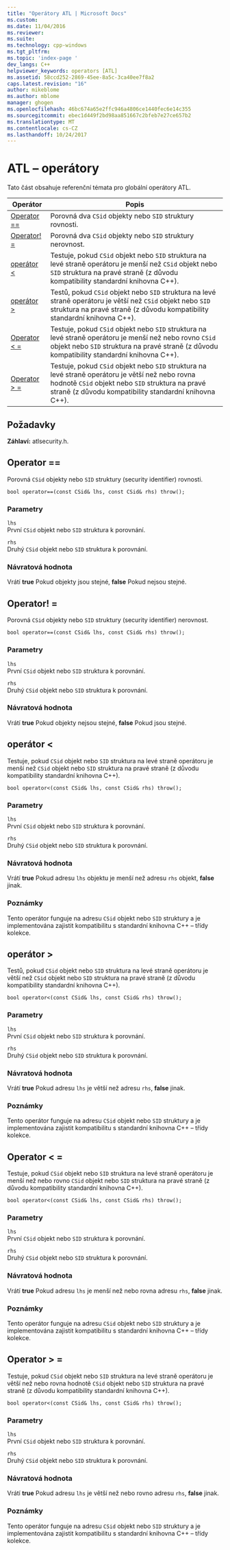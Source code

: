 ```yaml
---
title: "Operátory ATL | Microsoft Docs"
ms.custom: 
ms.date: 11/04/2016
ms.reviewer: 
ms.suite: 
ms.technology: cpp-windows
ms.tgt_pltfrm: 
ms.topic: 'index-page '
dev_langs: C++
helpviewer_keywords: operators [ATL]
ms.assetid: 58ccd252-2869-45ee-8a5c-3ca40ee7f8a2
caps.latest.revision: "16"
author: mikeblome
ms.author: mblome
manager: ghogen
ms.openlocfilehash: 46bc674a65e2ffc946a4806ce1440fec6e14c355
ms.sourcegitcommit: ebec1d449f2bd98aa851667c2bfeb7e27ce657b2
ms.translationtype: MT
ms.contentlocale: cs-CZ
ms.lasthandoff: 10/24/2017
---
```

# <a name="atl-operators"></a>ATL – operátory
Tato část obsahuje referenční témata pro globální operátory ATL.  
  
|Operátor|Popis|  
|--------------|-----------------|  
|[Operator ==](#operator_eq_eq)|Porovná dva `CSid` objekty nebo `SID` struktury rovnosti.|  
|[Operator! =](#operator_neq)|Porovná dva `CSid` objekty nebo `SID` struktury nerovnost.|  
|[operátor <](#operator_lt)|Testuje, pokud `CSid` objekt nebo `SID` struktura na levé straně operátoru je menší než `CSid` objekt nebo `SID` struktura na pravé straně (z důvodu kompatibility standardní knihovna C++).|  
|[operátor >](#operator_gt)|Testů, pokud `CSid` objekt nebo `SID` struktura na levé straně operátoru je větší než `CSid` objekt nebo `SID` struktura na pravé straně (z důvodu kompatibility standardní knihovna C++).|  
|[Operator < =](#operator_lt__eq)|Testuje, pokud `CSid` objekt nebo `SID` struktura na levé straně operátoru je menší než nebo rovno `CSid` objekt nebo `SID` struktura na pravé straně (z důvodu kompatibility standardní knihovna C++).|  
|[Operator > =](#operator_gt__eq)|Testuje, pokud `CSid` objekt nebo `SID` struktura na levé straně operátoru je větší než nebo rovna hodnotě `CSid` objekt nebo `SID` struktura na pravé straně (z důvodu kompatibility standardní knihovna C++).|  
  
## <a name="requirements"></a>Požadavky  
 **Záhlaví:** atlsecurity.h.  
  
##  <a name="operator_eq_eq"></a>Operator ==  
 Porovná `CSid` objekty nebo `SID` struktury (security identifier) rovnosti.  
  
```   
bool operator==(const CSid& lhs, const CSid& rhs) throw(); 
```  
  
### <a name="parameters"></a>Parametry  
 `lhs`  
 První `CSid` objekt nebo `SID` struktura k porovnání.  
  
 `rhs`  
 Druhý `CSid` objekt nebo `SID` struktura k porovnání.  
  
### <a name="return-value"></a>Návratová hodnota  
 Vrátí **true** Pokud objekty jsou stejné, **false** Pokud nejsou stejné.  
  
##  <a name="operator_neq"></a>Operator! =  
 Porovná `CSid` objekty nebo `SID` struktury (security identifier) nerovnost.  
  
```   
bool operator==(const CSid& lhs, const CSid& rhs) throw(); 
```  
  
### <a name="parameters"></a>Parametry  
 `lhs`  
 První `CSid` objekt nebo `SID` struktura k porovnání.  
  
 `rhs`  
 Druhý `CSid` objekt nebo `SID` struktura k porovnání.  
  
### <a name="return-value"></a>Návratová hodnota  
 Vrátí **true** Pokud objekty nejsou stejné, **false** Pokud jsou stejné.  
  
##  <a name="operator_lt"></a>operátor <  
 Testuje, pokud `CSid` objekt nebo `SID` struktura na levé straně operátoru je menší než `CSid` objekt nebo `SID` struktura na pravé straně (z důvodu kompatibility standardní knihovna C++).  
  
```   
bool operator<(const CSid& lhs, const CSid& rhs) throw(); 
```  
  
### <a name="parameters"></a>Parametry  
 `lhs`  
 První `CSid` objekt nebo `SID` struktura k porovnání.  
  
 `rhs`  
 Druhý `CSid` objekt nebo `SID` struktura k porovnání.  
  
### <a name="return-value"></a>Návratová hodnota  
 Vrátí **true** Pokud adresu `lhs` objektu je menší než adresu `rhs` objekt, **false** jinak.  
  
### <a name="remarks"></a>Poznámky  
 Tento operátor funguje na adresu `CSid` objekt nebo `SID` struktury a je implementována zajistit kompatibilitu s standardní knihovna C++ – třídy kolekce.  
  
##  <a name="operator_gt"></a>operátor >  
 Testů, pokud `CSid` objekt nebo `SID` struktura na levé straně operátoru je větší než `CSid` objekt nebo `SID` struktura na pravé straně (z důvodu kompatibility standardní knihovna C++).  
  
```   
bool operator<(const CSid& lhs, const CSid& rhs) throw(); 
```  
  
### <a name="parameters"></a>Parametry  
 `lhs`  
 První `CSid` objekt nebo `SID` struktura k porovnání.  
  
 `rhs`  
 Druhý `CSid` objekt nebo `SID` struktura k porovnání.  
  
### <a name="return-value"></a>Návratová hodnota  
 Vrátí **true** Pokud adresu `lhs` je větší než adresu `rhs`, **false** jinak.  
  
### <a name="remarks"></a>Poznámky  
 Tento operátor funguje na adresu `CSid` objekt nebo `SID` struktury a je implementována zajistit kompatibilitu s standardní knihovna C++ – třídy kolekce.  
  
##  <a name="operator_lt__eq"></a>Operator < =  
 Testuje, pokud `CSid` objekt nebo `SID` struktura na levé straně operátoru je menší než nebo rovno `CSid` objekt nebo `SID` struktura na pravé straně (z důvodu kompatibility standardní knihovna C++).  
  
```   
bool operator<(const CSid& lhs, const CSid& rhs) throw(); 
```  
  
### <a name="parameters"></a>Parametry  
 `lhs`  
 První `CSid` objekt nebo `SID` struktura k porovnání.  
  
 `rhs`  
 Druhý `CSid` objekt nebo `SID` struktura k porovnání.  
  
### <a name="return-value"></a>Návratová hodnota  
 Vrátí **true** Pokud adresu `lhs` je menší než nebo rovna adresu `rhs`, **false** jinak.  
  
### <a name="remarks"></a>Poznámky  
 Tento operátor funguje na adresu `CSid` objekt nebo `SID` struktury a je implementována zajistit kompatibilitu s standardní knihovna C++ – třídy kolekce.  
  
##  <a name="operator_gt__eq"></a>Operator > =  
 Testuje, pokud `CSid` objekt nebo `SID` struktura na levé straně operátoru je větší než nebo rovna hodnotě `CSid` objekt nebo `SID` struktura na pravé straně (z důvodu kompatibility standardní knihovna C++).  
  
```   
bool operator<(const CSid& lhs, const CSid& rhs) throw(); 
```  
  
### <a name="parameters"></a>Parametry  
 `lhs`  
 První `CSid` objekt nebo `SID` struktura k porovnání.  
  
 `rhs`  
 Druhý `CSid` objekt nebo `SID` struktura k porovnání.  
  
### <a name="return-value"></a>Návratová hodnota  
 Vrátí **true** Pokud adresu `lhs` je větší než nebo rovno adresu `rhs`, **false** jinak.  
  
### <a name="remarks"></a>Poznámky  
 Tento operátor funguje na adresu `CSid` objekt nebo `SID` struktury a je implementována zajistit kompatibilitu s standardní knihovna C++ – třídy kolekce.



